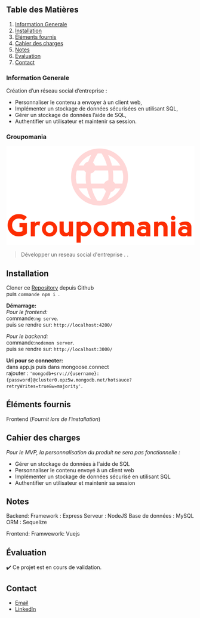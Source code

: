 ## Table des Matières
1. [Information Generale](#Information-Generale)
2. [Installation](#Installation)
3. [Éléments fournis](#Éléments-fournis)
4. [Cahier des charges](#Cahier-des-charges)
5. [Notes](#Notes)
6. [Évaluation](#Évaluation)
7. [Contact](#Contact)

### Information Generale
Création d’un réseau social d’entreprise : 
* Personnaliser le contenu a envoyer à un client web,
* Implémenter un stockage de données sécurisées en utilisant SQL, 
* Gérer un stockage de données l’aide de SQL, 
* Authentifier un utilisateur et maintenir sa session.

### Groupomania

![Image text](https://github.com/John-Gate/7_23032021/blob/main/frontend/groupomania-app/src/assets/logos/icon-above-font-resize.png)
>Développer un reseau social d'entreprise
>.
>.  

## Installation
  
Cloner ce [Repository](https://github.com/John-Gate/7_23032021.git) depuis Github  
puis `commande npm i `. 

**Démarrage:**  
*Pour le frontend:*  
commande:`ng serve`.   
puis se rendre sur:  `http://localhost:4200/`  

*Pour le backend:*  
commande:`nodemon server`.   
puis se rendre sur:  `http://localhost:3000/`  

**Uri pour se connecter:**  
 dans app.js puis dans mongoose.connect   
 rajouter : `'mongodb+srv://{username}:{password}@cluster0.opz5w.mongodb.net/hotsauce?retryWrites=true&w=majority'`.
 
## Éléments fournis
Frontend (_Fournit lors de l'installation_)

##  Cahier des charges
_Pour le MVP, la personnalisation du produit ne sera pas fonctionnelle :_  
* Gérer un stockage de données à l'aide de SQL
* Personnaliser le contenu envoyé à un client web
* Implémenter un stockage de données sécurisé en utilisant SQL
* Authentifier un utilisateur et maintenir sa session

## Notes
Backend:
  Framework : Express
  Serveur : NodeJS
  Base de données : MySQL
  ORM : Sequelize
  
Frontend:
  Framwework: Vuejs

## Évaluation
:heavy_check_mark: Ce projet est en cours de validation.

## Contact
* [Email](mailto:barrierejc@live.fr?subject=[GitHub]%20Source%20Han%20Sans)
* [LinkedIn](https://linkedin.com/in/jean-christian-barriere)






